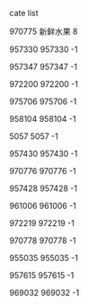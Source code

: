 cate list

970775 新鲜水果 8

957330 957330 -1

957347 957347 -1

972200 972200 -1

975706 975706 -1

958104 958104 -1

5057 5057 -1

957430 957430 -1

970776 970776 -1

957428 957428 -1

961006 961006 -1

972219 972219 -1

970778 970778 -1

955035 955035 -1

957615 957615 -1

969032 969032 -1

